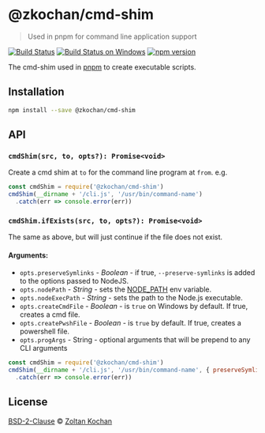 # @zkochan/cmd-shim

> Used in pnpm for command line application support

<!--@shields('travis', 'appveyor', 'npm')-->
[![Build Status](https://img.shields.io/travis/pnpm/cmd-shim/master.svg)](https://travis-ci.org/pnpm/cmd-shim) [![Build Status on Windows](https://img.shields.io/appveyor/ci/zkochan/cmd-shim-8ah3a/master.svg)](https://ci.appveyor.com/project/zkochan/cmd-shim-8ah3a/branch/master) [![npm version](https://img.shields.io/npm/v/@zkochan/cmd-shim.svg)](https://www.npmjs.com/package/@zkochan/cmd-shim)
<!--/@-->

The cmd-shim used in [pnpm](https://github.com/rstacruz/pnpm) to create executable scripts.

## Installation

```sh
npm install --save @zkochan/cmd-shim
```

## API

### `cmdShim(src, to, opts?): Promise<void>`

Create a cmd shim at `to` for the command line program at `from`.
e.g.

```javascript
const cmdShim = require('@zkochan/cmd-shim')
cmdShim(__dirname + '/cli.js', '/usr/bin/command-name')
  .catch(err => console.error(err))
```

### `cmdShim.ifExists(src, to, opts?): Promise<void>`

The same as above, but will just continue if the file does not exist.

#### Arguments:

- `opts.preserveSymlinks` - _Boolean_ - if true, `--preserve-symlinks` is added to the options passed to NodeJS.
- `opts.nodePath` - _String_ - sets the [NODE_PATH](https://nodejs.org/api/cli.html#cli_node_path_path) env variable.
- `opts.nodeExecPath` - _String_ - sets the path to the Node.js executable.
- `opts.createCmdFile` - _Boolean_ - is `true` on Windows by default. If true, creates a cmd file.
- `opts.createPwshFile` - _Boolean_ - is `true` by default. If true, creates a powershell file.
- `opts.progArgs` - String - optional arguments that will be prepend to any CLI arguments

```javascript
const cmdShim = require('@zkochan/cmd-shim')
cmdShim(__dirname + '/cli.js', '/usr/bin/command-name', { preserveSymlinks: true })
  .catch(err => console.error(err))
```

## License

[BSD-2-Clause](./LICENSE) © [Zoltan Kochan](http://kochan.io)
